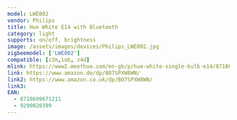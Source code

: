```yaml
---
model: LWE002
vendor: Philips
title: Hue White E14 with Bluetooth
category: light
supports: on/off, brightness
image: /assets/images/devices/Philips_LWE002.jpg
zigbeemodel: ['LWE002']
compatible: [z2m,iob, z4d]
mlink: https://www2.meethue.com/en-gb/p/hue-white-single-bulb-e14/8718699671211
link: https://www.amazon.de/dp/B07SPXW8WN/
link2: https://www.amazon.co.uk/dp/B07SPXW8WN/
link3: 
EAN: 
  - 8718699671211
  - 9290020399
---
```

